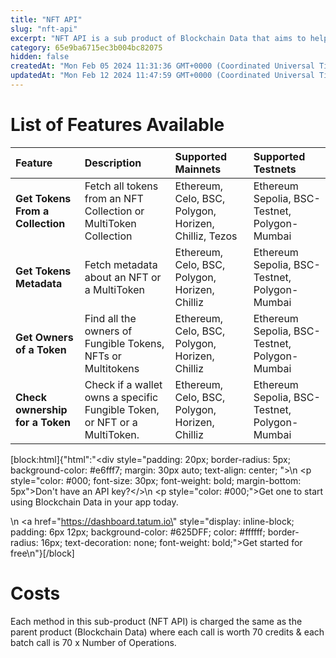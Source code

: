 ```yaml
---
title: "NFT API"
slug: "nft-api"
excerpt: "NFT API is a sub product of Blockchain Data that aims to help you get any NFT related on-chain data you would need to add NFT functionality in your web3 app."
category: 65e9ba6715ec3b004bc82075
hidden: false
createdAt: "Mon Feb 05 2024 11:31:36 GMT+0000 (Coordinated Universal Time)"
updatedAt: "Mon Feb 12 2024 11:47:59 GMT+0000 (Coordinated Universal Time)"
---
```

# List of Features Available

| Feature                          | Description                                                               | Supported Mainnets                                    | Supported Testnets                            |
| :------------------------------- | :------------------------------------------------------------------------ | :---------------------------------------------------- | :-------------------------------------------- |
| **Get Tokens From a Collection** | Fetch all tokens from an NFT Collection or MultiToken Collection          | Ethereum, Celo, BSC, Polygon, Horizen, Chilliz, Tezos | Ethereum Sepolia, BSC-Testnet, Polygon-Mumbai |
| **Get Tokens Metadata**          | Fetch metadata about an NFT or a MultiToken                               | Ethereum, Celo, BSC, Polygon, Horizen, Chilliz        | Ethereum Sepolia, BSC-Testnet, Polygon-Mumbai |
| **Get Owners of a Token**        | Find all the owners of Fungible Tokens, NFTs or Multitokens               | Ethereum, Celo, BSC, Polygon, Horizen, Chilliz        | Ethereum Sepolia, BSC-Testnet, Polygon-Mumbai |
| **Check ownership for a Token**  | Check if a wallet owns a specific Fungible Token, or NFT or a MultiToken. | Ethereum, Celo, BSC, Polygon, Horizen, Chilliz        | Ethereum Sepolia, BSC-Testnet, Polygon-Mumbai |

[block:html]{"html":"<div style=\"padding: 20px; border-radius: 5px; background-color: #e6fff7; margin: 30px auto; text-align: center; \">\n  <p style=\"color: #000; font-size: 30px; font-weight: bold; margin-bottom: 5px\">Don't have an API key?</>\n  <p style=\"color: #000;\">Get one to start using Blockchain Data in your app today.</p>\n  <a href=\"https://dashboard.tatum.io\" style=\"display: inline-block; padding: 6px 12px; background-color: #625DFF; color: #ffffff; border-radius: 16px; text-decoration: none; font-weight: bold;\">Get started for free</a>\n</div>"}[/block]

# Costs

Each method in this sub-product (NFT API) is charged the same as the parent product (Blockchain Data) where each call is worth 70 credits & each batch call is 70 x Number of Operations.
